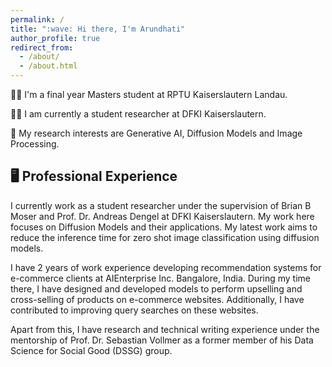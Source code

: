 ```yaml
---
permalink: /
title: ":wave: Hi there, I'm Arundhati"
author_profile: true
redirect_from: 
  - /about/
  - /about.html
---
```


:woman_student: I'm a final year Masters student at RPTU Kaiserslautern Landau.

:woman_technologist: I am currently a student researcher at DFKI Kaiserslautern.

:microscope:	My research interests are Generative AI, Diffusion Models and Image Processing. 

## :desktop_computer: Professional Experience

I currently work as a student researcher under the supervision of Brian B Moser and Prof. Dr. Andreas Dengel at DFKI Kaiserslautern. My work here focuses on Diffusion Models and their applications. My latest work aims to reduce the inference time for zero shot image classification using diffusion models. 

I have 2 years of work experience developing recommendation systems for e-commerce clients at AIEnterprise Inc. Bangalore, India. During my time there, I have designed and developed models to perform upselling and cross-selling of products on e-commerce websites. Additionally, I have contributed to improving query searches on these websites. 

Apart from this, I have research and technical writing experience under the mentorship of Prof. Dr. Sebastian Vollmer as a former member of his Data Science for Social Good  (DSSG) group. 



